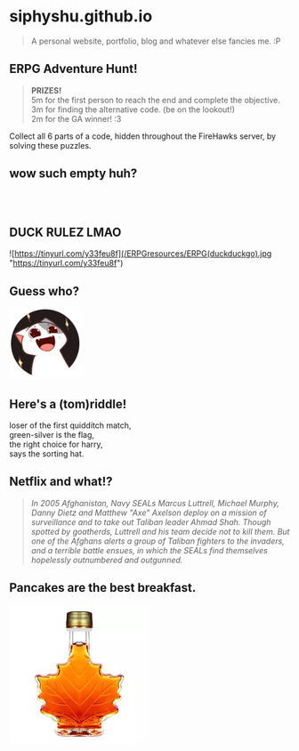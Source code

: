 # siphyshu.github.io  
> A personal website, portfolio, blog and whatever else fancies me. :P  

ERPG Adventure Hunt!
--------------------
> **PRIZES!**  
> 5m for the first person to reach the end and complete the objective.  
> 3m for finding the alternative code. (be on the lookout!)  
> 2m for the GA winner! :3  
  
Collect all 6 parts of a code, hidden throughout the FireHawks server, by solving these puzzles.  

## wow such empty huh?
⠀  
⠀  

## DUCK RULEZ LMAO 
![https://tinyurl.com/y33feu8f](/ERPGresources/ERPG(duckduckgo).jpg "https://tinyurl.com/y33feu8f")
  
  

## Guess who?
[![Someone's Profile Picture in Firehawk](/ERPGresources/pfp.png "Someone's Profile Picture in Firehawk")](https://www.youtube.com/watch?v=dQw4w9WgXcQ)
  
  

## Here's a (tom)riddle!
loser of the first quidditch match,  
green-silver is the flag,  
the right choice for harry,  
says the sorting hat.  
  
  

## Netflix and what!?
> _In 2005 Afghanistan, Navy SEALs Marcus Luttrell, Michael Murphy, Danny Dietz and Matthew "Axe" Axelson deploy on a mission of surveillance and to take out Taliban leader Ahmad Shah. Though spotted by goatherds, Luttrell and his team decide not to kill them. But one of the Afghans alerts a group of Taliban fighters to the invaders, and a terrible battle ensues, in which the SEALs find themselves hopelessly outnumbered and outgunned._
  
  

## Pancakes are the best breakfast.
![](/ERPGresources/maplewhat.jpg "in japanese ofcourse")
  
  
